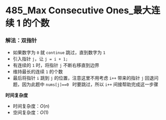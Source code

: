 # 485_Max Consecutive Ones_最大连续 1 的个数

### 解法：双指针

- 如果数字为 `0` 就 `continue` 跳过，直到数字为 `1`
- 引入指针 `j`，让 `j = i + 1;`
- 有连续的 `1` 时，将指针 `j` 不断右移直到边界
- 维持最长的连续 `1` 的个数
- 最后将指针 `i` 跳到 `j` 的位置，注意这里不用考虑 `i++` 带来的指针 `j` 回退问题，因为此题中 `nums[j]==0 ` 时要跳过，所以 `i++` 间接帮助完成这一步骤

**时间复杂度**

- 时间复杂度：$O(n)$
- 空间复杂度：$O(1)$